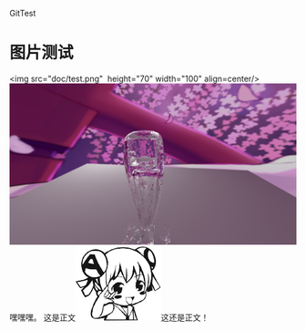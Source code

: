 ﻿GitTest
# 图片测试
  <img src="doc/test.png"  height="70" width="100" align=center/>
![ttee](doc/test.png)
嘿嘿嘿。
这是正文![emoji](doc/emoji/13.png)这还是正文！
